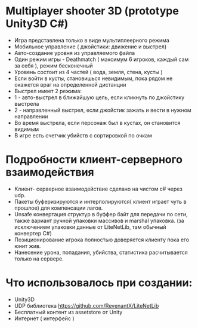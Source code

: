 # Multiplayer shooter 3D (prototype Unity3D C#)
* Игра представлена только в виде мультиплеерного режима
* Мобильное управление ( джойстики: движение и выстрел)
* Авто-создание уровня из управляемого файла
* Один режим игры - Deathmatch ( максимум 6 игроков, каждый сам за себя ), режим бесконечный
* Уровень состоит из 4 частей ( вода, земля, стена, кусты )
* Если войти в кусты, становишься невидимым, пока рядом не окажется враг на определенной дистанции
* Выстрел имеет 2 режима:
 * 1 - авто-выстрел в ближайшую цель, если кликнуть по джойстику выстрела
 * 2 - направленный выстрел, если джойстик зажать и вести в нужном направлении
* Во время выстрела, если персонаж был в кустах, он становится видимым
* В игре есть счетчик убийств с сортировкой по очкам

# Подробности клиент-серверного взаимодействия
* Клиент- серверное взаимодействие сделано на чистом с# через udp.
* Пакеты буферизируются и интерполируются( клиент играет чуть в прошлое) для компенсации лагов.
* Unsafe конвертация структур в буффер байт для передачи по сети, также вариант ручной упаковки массивов и marshal упаковка.
 (за исключением упаковки данные от LiteNetLib, там обычный конвертер C#)
* Позиционирование игрока полностью доверяется клиенту пока его юнит жив.
* Нанесение урона, попадания, убийства, статистика расчитывается только на сервере.

# Что использовалось при создании:
* Unity3D
* UDP библиотека https://github.com/RevenantX/LiteNetLib
* Бесплатный контент из assetstore от Unity
* Интернет ( интерфейс )
